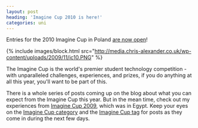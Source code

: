 ```yaml
---
layout: post
heading: 'Imagine Cup 2010 is here!'
categories: uni
---
```


Entries for the 2010 Imagine Cup in Poland [are now open](https://imaginecup.com/Registration/Default.aspx)!

{% include images/block.html src="http://media.chris-alexander.co.uk/wp-content/uploads/2009/11/ic10.PNG" %}

The Imagine Cup is the world's premier student technology competition - with unparalleled challenges, experiences, and prizes, if you do anything at all this year, you'll want to be part of this.

There is a whole series of posts coming up on the blog about what you can expect from the Imagine Cup this year. But in the mean time, check out my experiences from [Imagine Cup 2009](http://www.chris-alexander.co.uk/tag/imagine-cup), which was in Egypt. Keep your eyes on the [Imagine Cup category](http://www.chris-alexander.co.uk/category/microsoft/imagine-cup-microsoft) and the [Imagine Cup tag](http://www.chris-alexander.co.uk/tag/imagine-cup) for posts as they come in during the next few days.
